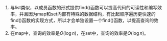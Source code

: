 ﻿1. 与list类似，以成员函数的形式提供find()函数可以提高代码的可读性和编写效率，并且因为map和set内部有特殊的数据结构，有比起顺序遍历更快速的find()函数的实现方式，所以才会单独设置一个find()函数，以提高查询的效率。
2. 在map中，查询的效率是$O(\log n)$，在set中，查询的效率是$O(\log n)$。
